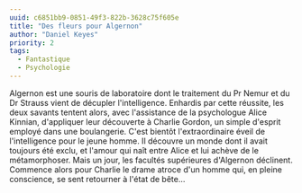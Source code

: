 ```yaml
---
uuid: c6851bb9-0851-49f3-822b-3628c75f605e
title: "Des fleurs pour Algernon"
author: "Daniel Keyes"
priority: 2
tags:
  - Fantastique
  - Psychologie
---
```


Algernon est une souris de laboratoire dont le traitement du Pr Nemur et du Dr Strauss vient de décupler l'intelligence. Enhardis par cette réussite, les deux savants tentent alors, avec l'assistance de la psychologue Alice Kinnian, d'appliquer leur découverte à Charlie Gordon, un simple d'esprit employé dans une boulangerie. C'est bientôt l'extraordinaire éveil de l'intelligence pour le jeune homme. Il découvre un monde dont il avait toujours été exclu, et l'amour qui naît entre Alice et lui achève de le métamorphoser. Mais un jour, les facultés supérieures d'Algernon déclinent. Commence alors pour Charlie le drame atroce d'un homme qui, en pleine conscience, se sent retourner à l'état de bête…

